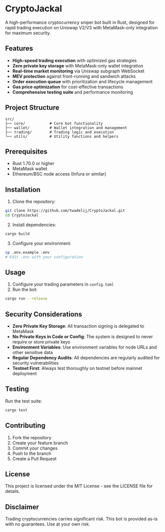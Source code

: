 # CryptoJackal

A high-performance cryptocurrency sniper bot built in Rust, designed for rapid trading execution on Uniswap V2/V3 with MetaMask-only integration for maximum security.

## Features

- **High-speed trading execution** with optimized gas strategies
- **Zero private key storage** with MetaMask-only wallet integration
- **Real-time market monitoring** via Uniswap subgraph WebSocket
- **MEV protection** against front-running and sandwich attacks
- **Order execution queue** with prioritization and lifecycle management
- **Gas price optimization** for cost-effective transactions
- **Comprehensive testing suite** and performance monitoring

## Project Structure

```
src/
├── core/           # Core bot functionality
├── wallet/         # Wallet integration and management
├── trading/        # Trading logic and execution
└── utils/          # Utility functions and helpers
```

## Prerequisites

- Rust 1.70.0 or higher
- MetaMask wallet
- Ethereum/BSC node access (Infura or similar)

## Installation

1. Clone the repository:
```bash
git clone https://github.com/twadelij/CryptoJackal.git
cd CryptoJackal
```

2. Install dependencies:
```bash
cargo build
```

3. Configure your environment:
```bash
cp .env.example .env
# Edit .env with your configuration
```

## Usage

1. Configure your trading parameters in `config.toml`
2. Run the bot:
```bash
cargo run --release
```

## Security Considerations

- **Zero Private Key Storage**: All transaction signing is delegated to MetaMask
- **No Private Keys in Code or Config**: The system is designed to never require or store private keys
- **Environment Variables**: Use environment variables for node URLs and other sensitive data
- **Regular Dependency Audits**: All dependencies are regularly audited for security vulnerabilities
- **Testnet First**: Always test thoroughly on testnet before mainnet deployment

## Testing

Run the test suite:
```bash
cargo test
```

## Contributing

1. Fork the repository
2. Create your feature branch
3. Commit your changes
4. Push to the branch
5. Create a Pull Request

## License

This project is licensed under the MIT License - see the LICENSE file for details.

## Disclaimer

Trading cryptocurrencies carries significant risk. This bot is provided as-is with no guarantees. Use at your own risk.
